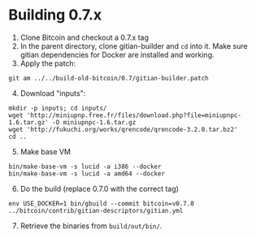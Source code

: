 # Building 0.7.x

1. Clone Bitcoin and checkout a 0.7.x tag
2. In the parent directory, clone gitian-builder and `cd` into it. Make sure gitian dependencies for Docker are installed and working.
3. Apply the patch:

```
git am ../../build-old-bitcoin/0.7/gitian-builder.patch
```

4. Download "inputs":

```
mkdir -p inputs; cd inputs/
wget 'http://miniupnp.free.fr/files/download.php?file=miniupnpc-1.6.tar.gz' -O miniupnpc-1.6.tar.gz
wget 'http://fukuchi.org/works/qrencode/qrencode-3.2.0.tar.bz2'
cd ..
```

5. Make base VM

```
bin/make-base-vm -s lucid -a i386 --docker
bin/make-base-vm -s lucid -a amd64 --docker
```

6. Do the build (replace 0.7.0 with the correct tag)

```
env USE_DOCKER=1 bin/gbuild --commit bitcoin=v0.7.0 ../bitcoin/contrib/gitian-descriptors/gitian.yml
```

7. Retrieve the binaries from `build/out/bin/`.
